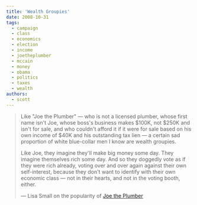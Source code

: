 ```yaml
---
title: 'Wealth Groupies'
date: 2008-10-31
tags:
  - campaign
  - class
  - economics
  - election
  - income
  - joetheplumber
  - mccain
  - money
  - obama
  - politics
  - taxes
  - wealth
authors:
  - scott
---
```


> Like "Joe the Plumber" — who is not a licensed plumber, whose first name isn't Joe, whose boss's business makes $100K, not $250K and isn't for sale, and who couldn't afford it if it were for sale based on his own income of $40K and his outstanding tax lien — a certain sad proportion of white blue-collar men I know are wealth groupies.
>
> Like Joe, they imagine they'll make big money some day. They imagine themselves rich some day. And so they doggedly vote as if they were rich already, voting over and over again against their own self-interest, because they don't want to identify with their own economic class — not in their hearts, and not in the voting booth, either.
>
> — Lisa Small on the popularity of [Joe the Plumber](http://lisasmall.livejournal.com/46797.html)
